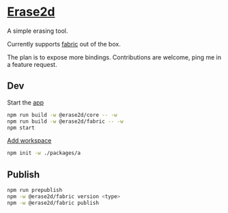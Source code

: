 # [Erase2d](https://shaman123.github.io/erase2d/)

A simple erasing tool.

Currently supports [fabric](./packages/fabric/README.md) out of the box.

The plan is to expose more bindings.
Contributions are welcome, ping me in a feature request.

## Dev

Start the [app](./packages/app/README.md)

```bash
npm run build -w @erase2d/core -- -w
npm run build -w @erase2d/fabric -- -w
npm start
```

[Add workspace](https://docs.npmjs.com/cli/v10/using-npm/workspaces)

```bash
npm init -w ./packages/a
```

## Publish

```bash
npm run prepublish
npm -w @erase2d/fabric version <type>
npm -w @erase2d/fabric publish
```
